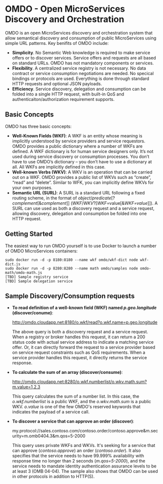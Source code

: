 # OMDO - Open MicroServices Discovery and Orchestration

OMDO is an open MicroServices discovery and orchestration system that allow semantical discovery and consumption of public MicroServices using simple URL patterns. Key benifits of OMDO include:

-	**Simplicity**. No Semantic Web knowledge is required to make service offers or to discover services. Service offers and requests are all based on standard URLs. OMDO has not mandatory components or services. 
-	**Flexibility**. A centralized service registry is not necessary. No data contract or service consumption negotiations are needed. No specical bindings or protocols are used. Everything is done through standard HTTP requests and optional JSON payloads.
-	**Efficiency**. Service discovery, delegation and consumption can be folded into a single HTTP request, with built-in QoS and authenticaiton/authorization requirement supports.

## Basic Concepts
OMDO has three basic concepts:

- **Well-Known Fields (WKF)**: A WKF is an entity whose meaning is implicitly understood by service providers and service requestors. OMDO provides a public dictionary where a number of WKFs are defined. A WKF dictionary is for human service designers only. It’s not used during service discovery or consumption processes. You don’t have to use OMDO’s dictionary – you don’t have to use a dictionary at all. All WKFs are implicitly defined in this case. 
- **Well-known Verbs (WKV)**: A WKV is an operation that can be carried out on a WKF. OMDO provides a public list of WKVs such as “create”, “read” and “delete”. Similar to WFK, you can implicitly define WKVs for your own purposes. 
- **Semantic URL (SURL)**: A SURL is a standard URL following a fixed routing scheme, in the format of _object_/_predicate_\[?_complement_\[&_complement_]] (_WKF_/_WKV_?\[_WKF_=value\[&_WKF=value_]]). A SURL can use used as both a discovery request and a service request, allowing discovery, delegation and consumption be folded into one HTTP request.

## Getting Started
The easiest way to run OMDO yourself is to use Docker to launch a number of OMDO MicroServices containers:

    sudo docker run -d -p 8180:8180 --name wkf omdo/wkf-dict node wkf-dict.js
    sudo docker run -d -p 8280:8280 --name math omdo/samples node omdo-math/omdo-math.js
    [TBD] Sample registry service
    [TBD] Sample delegation service

## Sample Discovery/Consumption requests

- **To read definition of a well-known field (WKF) named _p.geo.longitude_ (discover/conume)**:

    http://omdo.cloudapp.net:8180/o.wkf/read?o.wkf.name=p.geo.longitude
  
  The above query is both a discovery request and a service request. When a registry or broker handles this request, it can return a 200 status code with actual service address to indicate a matching service offer. Or, it can directly forward the request to a service provider based on service request constraints such as QoS requirements. When a service provider handles this request, it directly returns the service response. 

- **To calculate the sum of an array (discover/consume)**:
    
    http://omdo.cloudapp.net:8280/o.wkf.numberlist/o.wkv.math.sum?m.value=1,2,3

    This query calculates the sum of a number list. In this case, the _o.wkf.numberlist_ is a public WKF, and the _o.wkv.math.sum_ is a public WKV. _o.value_ is one of the few OMDO's reserved keywords that indicates the payload of a service call. 

- **To discover a service that can approve an order (discover)**:

    my.protocol://sales.contoso.com/contoso.order/contoso.approve&m.security=m.omb0404.3&m.qos=5-2000
    
    This query uses private WKFs and WKVs. It's seeking for a service that can approve (_contoso.approve_) an order (_contoso.order_). It also specifies that the service needs to have 99.999% availability with response time no longer than 2 seconds (_m.qos=5-2000_), and the service needs to mandate identity authentication assurance levels to be at least 3 (OMB 04-04). The sample also shows that OMDO can be used in other protocols in addition to HTTP(S).
